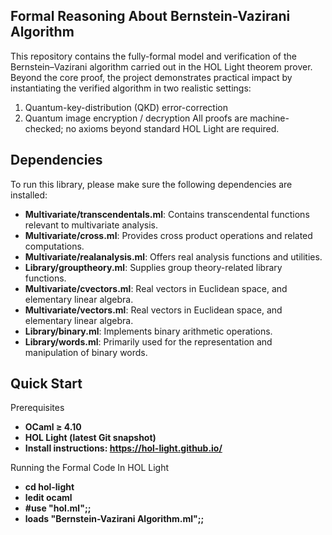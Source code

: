 ## Formal Reasoning About Bernstein-Vazirani Algorithm
  This repository contains the fully-formal model and verification of the Bernstein–Vazirani algorithm carried out in the HOL Light theorem prover.
  Beyond the core proof, the project demonstrates practical impact by instantiating the verified algorithm in two realistic settings:
1. Quantum-key-distribution (QKD) error-correction
2. Quantum image encryption / decryption
All proofs are machine-checked; no axioms beyond standard HOL Light are required.
## Dependencies  
To run this library, please make sure the following dependencies are installed:
- **Multivariate/transcendentals.ml**: Contains transcendental functions relevant to multivariate analysis.
- **Multivariate/cross.ml**: Provides cross product operations and related computations.
- **Multivariate/realanalysis.ml**: Offers real analysis functions and utilities.
- **Library/grouptheory.ml**: Supplies group theory-related library functions.
- **Multivariate/cvectors.ml**: Real vectors in Euclidean space, and elementary linear algebra.
- **Multivariate/vectors.ml**: Real vectors in Euclidean space, and elementary linear algebra.
- **Library/binary.ml**: Implements binary arithmetic operations.
- **Library/words.ml**: Primarily used for the representation and manipulation of binary words.

## Quick Start
Prerequisites
- **OCaml ≥ 4.10**
- **HOL Light (latest Git snapshot)**
- **Install instructions: https://hol-light.github.io/**
 
Running the Formal Code In HOL Light
- **cd hol-light**
- **ledit ocaml**
- **#use "hol.ml";;**
- **loads "Bernstein-Vazirani Algorithm.ml";;**
